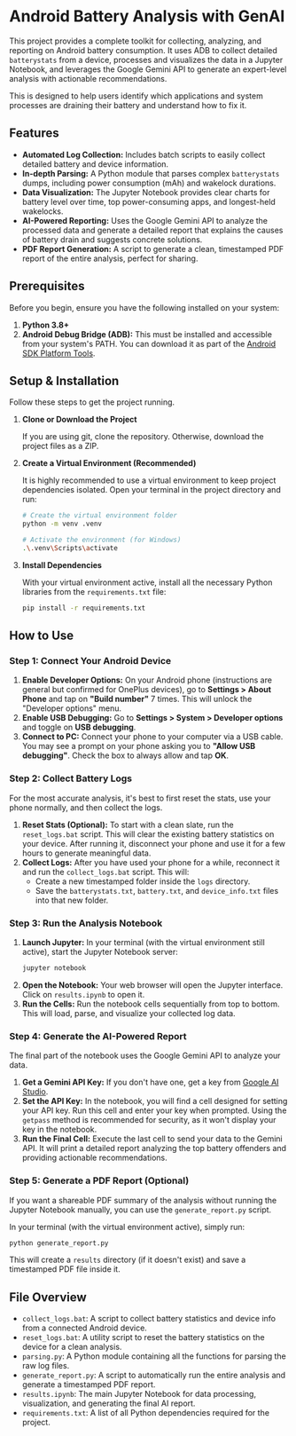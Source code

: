 # Android Battery Analysis with GenAI

This project provides a complete toolkit for collecting, analyzing, and reporting on Android battery consumption. It uses ADB to collect detailed `batterystats` from a device, processes and visualizes the data in a Jupyter Notebook, and leverages the Google Gemini API to generate an expert-level analysis with actionable recommendations.

This is designed to help users identify which applications and system processes are draining their battery and understand how to fix it.

## Features

- **Automated Log Collection:** Includes batch scripts to easily collect detailed battery and device information.
- **In-depth Parsing:** A Python module that parses complex `batterystats` dumps, including power consumption (mAh) and wakelock durations.
- **Data Visualization:** The Jupyter Notebook provides clear charts for battery level over time, top power-consuming apps, and longest-held wakelocks.
- **AI-Powered Reporting:** Uses the Google Gemini API to analyze the processed data and generate a detailed report that explains the causes of battery drain and suggests concrete solutions.
- **PDF Report Generation:** A script to generate a clean, timestamped PDF report of the entire analysis, perfect for sharing.

## Prerequisites

Before you begin, ensure you have the following installed on your system:

1.  **Python 3.8+**
2.  **Android Debug Bridge (ADB):** This must be installed and accessible from your system's PATH. You can download it as part of the [Android SDK Platform Tools](https://developer.android.com/studio/releases/platform-tools).

## Setup & Installation

Follow these steps to get the project running.

1.  **Clone or Download the Project**

    If you are using git, clone the repository. Otherwise, download the project files as a ZIP.

2.  **Create a Virtual Environment (Recommended)**

    It is highly recommended to use a virtual environment to keep project dependencies isolated. Open your terminal in the project directory and run:

    ```bash
    # Create the virtual environment folder
    python -m venv .venv

    # Activate the environment (for Windows)
    .\.venv\Scripts\activate
    ```

3.  **Install Dependencies**

    With your virtual environment active, install all the necessary Python libraries from the `requirements.txt` file:

    ```bash
    pip install -r requirements.txt
    ```

## How to Use

### Step 1: Connect Your Android Device

1.  **Enable Developer Options:** On your Android phone (instructions are general but confirmed for OnePlus devices), go to **Settings > About Phone** and tap on **"Build number"** 7 times. This will unlock the "Developer options" menu.
2.  **Enable USB Debugging:** Go to **Settings > System > Developer options** and toggle on **USB debugging**.
3.  **Connect to PC:** Connect your phone to your computer via a USB cable. You may see a prompt on your phone asking you to **"Allow USB debugging"**. Check the box to always allow and tap **OK**.

### Step 2: Collect Battery Logs

For the most accurate analysis, it's best to first reset the stats, use your phone normally, and then collect the logs.

1.  **Reset Stats (Optional):** To start with a clean slate, run the `reset_logs.bat` script. This will clear the existing battery statistics on your device. After running it, disconnect your phone and use it for a few hours to generate meaningful data.
2.  **Collect Logs:** After you have used your phone for a while, reconnect it and run the `collect_logs.bat` script. This will:
    - Create a new timestamped folder inside the `logs` directory.
    - Save the `batterystats.txt`, `battery.txt`, and `device_info.txt` files into that new folder.

### Step 3: Run the Analysis Notebook

1.  **Launch Jupyter:** In your terminal (with the virtual environment still active), start the Jupyter Notebook server:
    ```bash
    jupyter notebook
    ```
2.  **Open the Notebook:** Your web browser will open the Jupyter interface. Click on `results.ipynb` to open it.
3.  **Run the Cells:** Run the notebook cells sequentially from top to bottom. This will load, parse, and visualize your collected log data.

### Step 4: Generate the AI-Powered Report

The final part of the notebook uses the Google Gemini API to analyze your data.

1.  **Get a Gemini API Key:** If you don't have one, get a key from [Google AI Studio](https://aistudio.google.com/app/apikey).
2.  **Set the API Key:** In the notebook, you will find a cell designed for setting your API key. Run this cell and enter your key when prompted. Using the `getpass` method is recommended for security, as it won't display your key in the notebook.
3.  **Run the Final Cell:** Execute the last cell to send your data to the Gemini API. It will print a detailed report analyzing the top battery offenders and providing actionable recommendations.

### Step 5: Generate a PDF Report (Optional)

If you want a shareable PDF summary of the analysis without running the Jupyter Notebook manually, you can use the `generate_report.py` script.

In your terminal (with the virtual environment active), simply run:
```bash
python generate_report.py
```
This will create a `results` directory (if it doesn't exist) and save a timestamped PDF file inside it.

## File Overview

-   `collect_logs.bat`: A script to collect battery statistics and device info from a connected Android device.
-   `reset_logs.bat`: A utility script to reset the battery statistics on the device for a clean analysis.
-   `parsing.py`: A Python module containing all the functions for parsing the raw log files.
-   `generate_report.py`: A script to automatically run the entire analysis and generate a timestamped PDF report.
-   `results.ipynb`: The main Jupyter Notebook for data processing, visualization, and generating the final AI report.
-   `requirements.txt`: A list of all Python dependencies required for the project.

